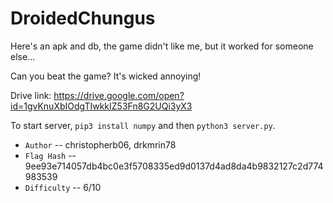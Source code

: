# DroidedChungus

Here's an apk and db, the game didn't like me, but it worked for someone else...

Can you beat the game? It's wicked annoying!

Drive link: https://drive.google.com/open?id=1gvKnuXbIOdgTIwkkIZ53Fn8G2UQi3yX3

To start server, `pip3 install numpy` and then `python3 server.py`.


* `Author` -- christopherb06, drkmrin78
* `Flag Hash` -- 9ee93e714057db4bc0e3f5708335ed9d0137d4ad8da4b9832127c2d774983539
* `Difficulty` -- 6/10
